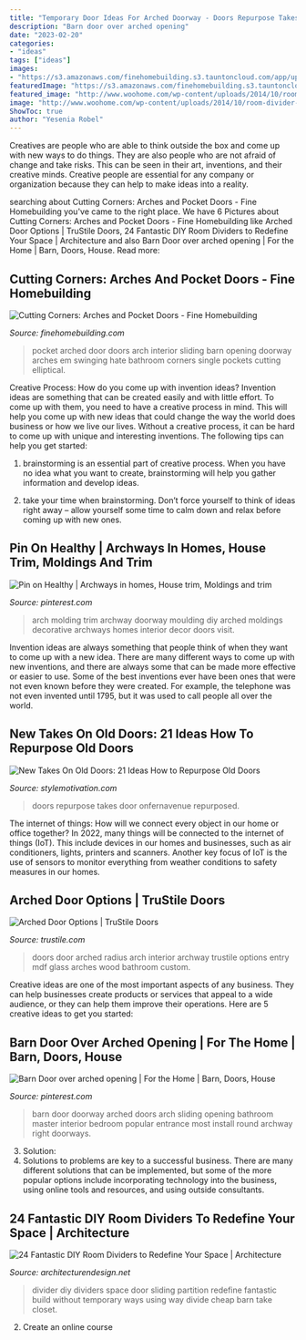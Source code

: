 ```yaml
---
title: "Temporary Door Ideas For Arched Doorway - Doors Repurpose Takes Door Onfernavenue Repurposed"
description: "Barn door over arched opening"
date: "2023-02-20"
categories:
- "ideas"
tags: ["ideas"]
images:
- "https://s3.amazonaws.com/finehomebuilding.s3.tauntoncloud.com/app/uploads/2016/04/09183558/arched_pocket_sm.jpg"
featuredImage: "https://s3.amazonaws.com/finehomebuilding.s3.tauntoncloud.com/app/uploads/2016/04/09183558/arched_pocket_sm.jpg"
featured_image: "http://www.woohome.com/wp-content/uploads/2014/10/room-divider-ideas-17.jpg"
image: "http://www.woohome.com/wp-content/uploads/2014/10/room-divider-ideas-17.jpg"
ShowToc: true
author: "Yesenia Robel"
---
```



Creatives are people who are able to think outside the box and come up with new ways to do things. They are also people who are not afraid of change and take risks. This can be seen in their art, inventions, and their creative minds. Creative people are essential for any company or organization because they can help to make ideas into a reality.

	

		
searching about Cutting Corners: Arches and Pocket Doors - Fine Homebuilding you've came to the right place. We have 6 Pictures about Cutting Corners: Arches and Pocket Doors - Fine Homebuilding like Arched Door Options | TruStile Doors, 24 Fantastic DIY Room Dividers to Redefine Your Space | Architecture and also Barn Door over arched opening | For the Home | Barn, Doors, House. Read more:
		
    
## Cutting Corners: Arches And Pocket Doors - Fine Homebuilding

<img loading=lazy src="https://s3.amazonaws.com/finehomebuilding.s3.tauntoncloud.com/app/uploads/2016/04/09183558/arched_pocket_sm.jpg" onerror="this.onerror=null;this.src='https://tse2.mm.bing.net/th?id=OIP.-JZGbVyEEQtWF7WBn-7MiwHaJ4&amp;pid=15.1';" alt="Cutting Corners: Arches and Pocket Doors - Fine Homebuilding">

_Source: finehomebuilding.com_

>pocket arched door doors arch interior sliding barn opening doorway arches em swinging hate bathroom corners single pockets cutting elliptical. 

	

Creative Process: How do you come up with invention ideas?
Invention ideas are something that can be created easily and with little effort. To come up with them, you need to have a creative process in mind. This will help you come up with new ideas that could change the way the world does business or how we live our lives. Without a creative process, it can be hard to come up with unique and interesting inventions. The following tips can help you get started:
1. brainstorming is an essential part of creative process. When you have no idea what you want to create, brainstorming will help you gather information and develop ideas.

2. take your time when brainstorming. Don’t force yourself to think of ideas right away – allow yourself some time to calm down and relax before coming up with new ones.


    
## Pin On Healthy | Archways In Homes, House Trim, Moldings And Trim

<img loading=lazy src="https://i.pinimg.com/originals/19/92/4f/19924f98b7b877302d81fbf0cdd15d79.jpg" onerror="this.onerror=null;this.src='https://tse2.mm.bing.net/th?id=OIP.iL0LtdpWv8cFh7fxbcQeoAHaLG&amp;pid=15.1';" alt="Pin on Healthy | Archways in homes, House trim, Moldings and trim">

_Source: pinterest.com_

>arch molding trim archway doorway moulding diy arched moldings decorative archways homes interior decor doors visit. 

	

Invention ideas are always something that people think of when they want to come up with a new idea. There are many different ways to come up with new inventions, and there are always some that can be made more effective or easier to use. Some of the best inventions ever have been ones that were not even known before they were created. For example, the telephone was not even invented until 1795, but it was used to call people all over the world.

    
## New Takes On Old Doors: 21 Ideas How To Repurpose Old Doors

<img loading=lazy src="https://cdn.homebnc.com/homeimg/2017/01/01-repurposed-old-door-ideas-homebnc.jpg" onerror="this.onerror=null;this.src='https://tse1.mm.bing.net/th?id=OIP.3BDFOodVp1RvCUCKMkmEeAHaLS&amp;pid=15.1';" alt="New Takes On Old Doors: 21 Ideas How to Repurpose Old Doors">

_Source: stylemotivation.com_

>doors repurpose takes door onfernavenue repurposed. 

	

The internet of things: How will we connect every object in our home or office together?
In 2022, many things will be connected to the internet of things (IoT). This include devices in our homes and businesses, such as air conditioners, lights, printers and scanners. Another key focus of IoT is the use of sensors to monitor everything from weather conditions to safety measures in our homes.

    
## Arched Door Options | TruStile Doors

<img loading=lazy src="http://www.trustile.com/sites/trustile.com/files/images/arch-doors/radius-top-door.jpg" onerror="this.onerror=null;this.src='https://tse3.mm.bing.net/th?id=OIP.hi8sLzIZIkH7gOv63yfNEAHaJQ&amp;pid=15.1';" alt="Arched Door Options | TruStile Doors">

_Source: trustile.com_

>doors door arched radius arch interior archway trustile options entry mdf glass arches wood bathroom custom. 

	

Creative ideas are one of the most important aspects of any business. They can help businesses create products or services that appeal to a wide audience, or they can help them improve their operations. Here are 5 creative ideas to get you started: 

    
## Barn Door Over Arched Opening | For The Home | Barn, Doors, House

<img loading=lazy src="https://i.pinimg.com/736x/a6/2a/cc/a62acc3a5cfecb943af7eea39074824b--arched-doors-barn-door-over-arched-doorway.jpg?b=t" onerror="this.onerror=null;this.src='https://tse3.mm.bing.net/th?id=OIP.Y4q3XpFHnS96HRq9b5fetwHaJ4&amp;pid=15.1';" alt="Barn Door over arched opening | For the Home | Barn, Doors, House">

_Source: pinterest.com_

>barn door doorway arched doors arch sliding opening bathroom master interior bedroom popular entrance most install round archway right doorways. 

	

3. Solution:
3. Solutions to problems are key to a successful business. There are many different solutions that can be implemented, but some of the more popular options include incorporating technology into the business, using online tools and resources, and using outside consultants.

    
## 24 Fantastic DIY Room Dividers To Redefine Your Space | Architecture

<img loading=lazy src="http://www.woohome.com/wp-content/uploads/2014/10/room-divider-ideas-17.jpg" onerror="this.onerror=null;this.src='https://tse2.mm.bing.net/th?id=OIP.qmzM6Sc2DhuXdigQKNuNYgHaJl&amp;pid=15.1';" alt="24 Fantastic DIY Room Dividers to Redefine Your Space | Architecture">

_Source: architecturendesign.net_

>divider diy dividers space door sliding partition redefine fantastic build without temporary ways using way divide cheap barn take closet. 

	

2. Create an online course

